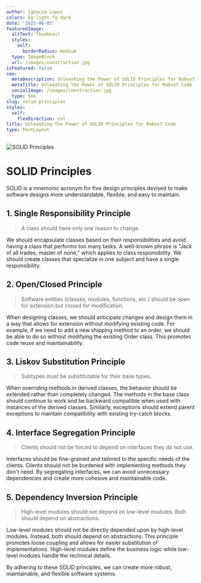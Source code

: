 ```yaml
---
author: Ignacio Lopez
colors: bg-light-fg-dark
date: '2023-06-03'
featuredImage:
  altText: Thumbnail
  styles:
    self:
      borderRadius: medium
  type: ImageBlock
  url: /images/construction.jpg
isFeatured: false
seo:
  metaDescription: Unleashing the Power of SOLID Principles for Robust Code.
  metaTitle: Unleashing the Power of SOLID Principles for Robust Code
  socialImage: /images/construction.jpg
  type: Seo
slug: solid-principles
styles:
  self:
    flexDirection: col
title: Unleashing the Power of SOLID Principles for Robust Code
type: PostLayout
---
```


![SOLID Principles](./images/construction.jpg)

# SOLID Principles

SOLID is a mnemonic acronym for five design principles devised to make software designs more understandable, flexible, and easy to maintain.

## 1. Single Responsibility Principle

> A class should have only one reason to change.

We should encapsulate classes based on their responsibilities and avoid having a class that performs too many tasks. A well-known phrase is "Jack of all trades, master of none," which applies to class responsibility. We should create classes that specialize in one subject and have a single responsibility.

## 2. Open/Closed Principle

> Software entities (classes, modules, functions, etc.) should be open for extension but closed for modification.

When designing classes, we should anticipate changes and design them in a way that allows for extension without modifying existing code. For example, if we need to add a new shipping method to an order, we should be able to do so without modifying the existing Order class. This promotes code reuse and maintainability.

## 3. Liskov Substitution Principle

> Subtypes must be substitutable for their base types.

When overriding methods in derived classes, the behavior should be extended rather than completely changed. The methods in the base class should continue to work and be backward compatible when used with instances of the derived classes. Similarly, exceptions should extend parent exceptions to maintain compatibility with existing try-catch blocks.

## 4. Interface Segregation Principle

> Clients should not be forced to depend on interfaces they do not use.

Interfaces should be fine-grained and tailored to the specific needs of the clients. Clients should not be burdened with implementing methods they don't need. By segregating interfaces, we can avoid unnecessary dependencies and create more cohesive and maintainable code.

## 5. Dependency Inversion Principle

> High-level modules should not depend on low-level modules. Both should depend on abstractions.

Low-level modules should not be directly depended upon by high-level modules. Instead, both should depend on abstractions. This principle promotes loose coupling and allows for easier substitution of implementations. High-level modules define the business logic while low-level modules handle the technical details.

By adhering to these SOLID principles, we can create more robust, maintainable, and flexible software systems.
